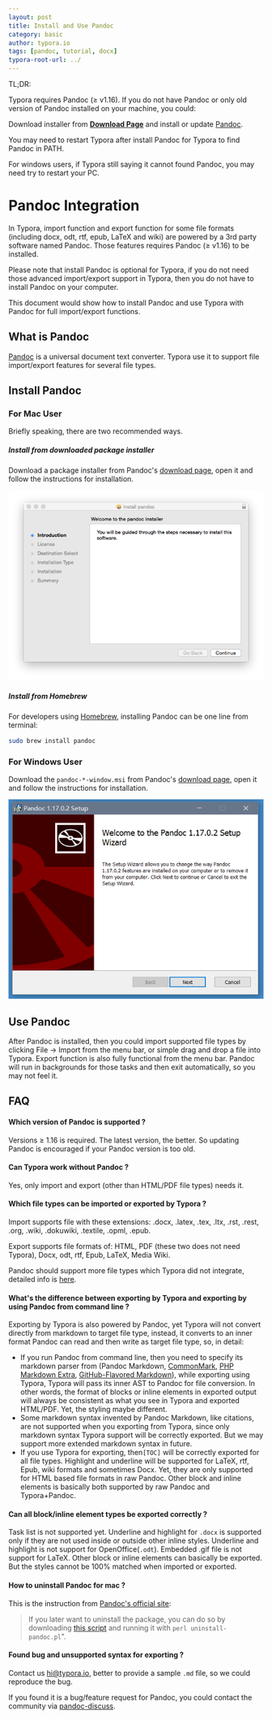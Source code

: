 ```yaml
---
layout: post
title: Install and Use Pandoc
category: basic
author: typora.io
tags: [pandoc, tutorial, docx]
typora-root-url: ../
---
```


TL;DR:

Typora requires Pandoc (≥ v1.16). If you do not have Pandoc or only old version of Pandoc installed on your machine, you could:

Download installer from **[Download Page](https://github.com/jgm/pandoc/releases/latest)** and install or update [Pandoc](http://pandoc.org/).

You may need to restart Typora after install Pandoc for Typora to find Pandoc in PATH.

For windows users, if Typora still saying it cannot found Pandoc, you may need try to restart your PC.

# Pandoc Integration

In Typora, import function and export function for some file formats (including docx, odt, rtf, epub, LaTeX and wiki) are powered by a 3rd party software named Pandoc. Those features requires Pandoc (≥ v1.16) to be installed.

Please note that install Pandoc is optional for Typora, if you do not need those advanced import/export support in Typora, then you do not have to install Pandoc on your computer.

This document would show how to install Pandoc and use Typora with Pandoc for full import/export functions.



## What is Pandoc

[Pandoc](http://pandoc.org/) is a universal document text converter. Typora use it to support file import/export features for several file types. 

## Install Pandoc

### For Mac User

Briefly speaking, there are two recommended ways.

##### Install from downloaded package installer

Download a package installer from Pandoc's [download page](https://github.com/jgm/pandoc/releases/latest), open it and follow the instructions for installation.

![Snip20160502_1](/media/pandoc/Snip20160502_1.png)

#####  Install from Homebrew

For developers using [Homebrew](http://brew.sh/), installing Pandoc can be one line from terminal:

```sh
sudo brew install pandoc
```

### For Windows User

Download the `pandoc-*-window.msi` from Pandoc's [download page](https://github.com/jgm/pandoc/releases/latest), open it and follow the instructions for installation.

![pandoc-win](/media/pandoc/pandoc-win.PNG)

## Use Pandoc

After Pandoc is installed, then you could import supported file types by clicking File -> Import from the menu bar, or simple drag and drop a file into Typora. Export function is also fully functional from the menu bar. Pandoc will run in backgrounds for those tasks and then exit automatically, so you may not feel it.

## FAQ

#### Which version of Pandoc is supported ?

Versions ≥ 1.16 is required. The latest version, the better. So updating Pandoc is encouraged if your Pandoc version is too old.

#### Can Typora work without Pandoc ?

Yes, only import and export (other than HTML/PDF file types) needs it.

#### Which file types can be imported or exported by Typora ?

Import supports file with these extensions: .docx, .latex, .tex, .ltx, .rst, .rest, .org, .wiki, .dokuwiki, .textile, .opml, .epub.

Export supports file formats of: HTML, PDF (these two does not need Typora), Docx, odt, rtf, Epub, LaTeX, Media Wiki.

Pandoc should support more file types which Typora did not integrate, detailed info is [here](http://pandoc.org/).

#### What's the difference between exporting by Typora and exporting by using Pandoc from command line ?

Exporting by Typora is also powered by Pandoc, yet Typora will not convert directly from markdown to target file type, instead, it converts to an inner format Pandoc can read and then write as target file type, so, in detail:

- If you run Pandoc from command line, then you need to specify its markdown parser from (Pandoc Markdown, [CommonMark](http://commonmark.org/), [PHP Markdown Extra](https://michelf.ca/projects/php-markdown/extra/), [GitHub-Flavored Markdown](https://help.github.com/articles/github-flavored-markdown/)), while exporting using Typora, Typora will pass its inner AST to Pandoc for file conversion. In other words, the format of blocks or inline elements in exported output will always be consistent as what you see in Typora and exported HTML/PDF. Yet, the styling maybe different.
- Some markdown syntax invented by Pandoc Markdown, like citations, are not supported when you exporting from Typora, since only markdown syntax Typora support will be correctly exported. But we may support more extended markdown syntax in future.
- If you use Typora for exporting, then`[TOC]` will be correctly exported for all file types. Highlight and underline will be supported for LaTeX, rtf, Epub, wiki formats and sometimes Docx. Yet, they are only supported for HTML based file formats in raw Pandoc. Other block and inline elements is basically both supported by raw Pandoc and Typora+Pandoc.

#### Can all block/inline element types be exported correctly ?

Task list is not supported yet. Underline and highlight for `.docx` is supported only if they are not used inside or outside other inline styles. Underline and highlight is not support for OpenOffice(`.odt`). Embedded .gif file is not support for LaTeX. Other block or inline elements can basically be exported. But the styles cannot be 100% matched when imported or exported.

#### How to uninstall Pandoc for mac ?

This is the instruction from [Pandoc's official site](http://pandoc.org/installing.html):

> If you later want to uninstall the package, you can do so by downloading [this script](https://raw.githubusercontent.com/jgm/pandoc/master/osx/uninstall-pandoc.pl) and running it with `perl uninstall-pandoc.pl`".

#### Found bug and unsupported syntax for exporting ?

Contact us <hi@typora.io>, better to provide a sample `.md` file, so we could reproduce the bug. 

If you found it is a bug/feature request for Pandoc, you could contact the community via [pandoc-discuss](https://groups.google.com/forum/#!forum/pandoc-discuss).

